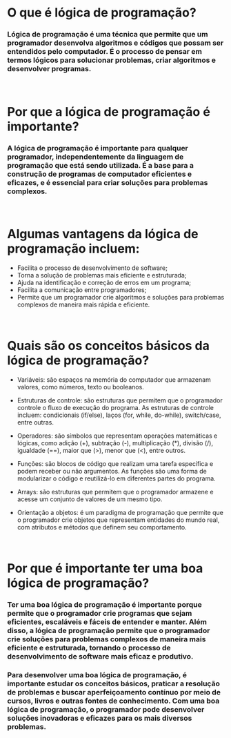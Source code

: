 # O que é lógica de programação?

### Lógica de programação é uma técnica que permite que um programador desenvolva algoritmos e códigos que possam ser entendidos pelo computador. É o processo de pensar em termos lógicos para solucionar problemas, criar algoritmos e desenvolver programas.

<br>

# Por que a lógica de programação é importante?

### A lógica de programação é importante para qualquer programador, independentemente da linguagem de programação que está sendo utilizada. É a base para a construção de programas de computador eficientes e eficazes, e é essencial para criar soluções para problemas complexos.

<br>

# Algumas vantagens da lógica de programação incluem:

* Facilita o processo de desenvolvimento de software;
* Torna a solução de problemas mais eficiente e estruturada;
* Ajuda na identificação e correção de erros em um programa;
* Facilita a comunicação entre programadores;
* Permite que um programador crie algoritmos e soluções para problemas complexos de maneira mais rápida e eficiente.

<br>

# Quais são os conceitos básicos da lógica de programação?

* Variáveis: são espaços na memória do computador que armazenam valores, como números, texto ou booleanos.

* Estruturas de controle: são estruturas que permitem que o programador controle o fluxo de execução do programa. As estruturas de controle incluem: condicionais (if/else), laços (for, while, do-while), switch/case, entre outras.

* Operadores: são símbolos que representam operações matemáticas e lógicas, como adição (+), subtração (-), multiplicação (*), divisão (/), igualdade (==), maior que (>), menor que (<), entre outros.

* Funções: são blocos de código que realizam uma tarefa específica e podem receber ou não argumentos. As funções são uma forma de modularizar o código e reutilizá-lo em diferentes partes do programa.

* Arrays: são estruturas que permitem que o programador armazene e acesse um conjunto de valores de um mesmo tipo.

* Orientação a objetos: é um paradigma de programação que permite que o programador crie objetos que representam entidades do mundo real, com atributos e métodos que definem seu comportamento.

<br>

# Por que é importante ter uma boa lógica de programação?

### Ter uma boa lógica de programação é importante porque permite que o programador crie programas que sejam eficientes, escaláveis e fáceis de entender e manter. Além disso, a lógica de programação permite que o programador crie soluções para problemas complexos de maneira mais eficiente e estruturada, tornando o processo de desenvolvimento de software mais eficaz e produtivo.

### Para desenvolver uma boa lógica de programação, é importante estudar os conceitos básicos, praticar a resolução de problemas e buscar aperfeiçoamento contínuo por meio de cursos, livros e outras fontes de conhecimento. Com uma boa lógica de programação, o programador pode desenvolver soluções inovadoras e eficazes para os mais diversos problemas.